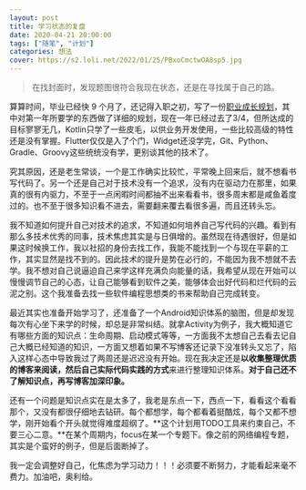 ```yaml
---
layout: post
title: 学习状态的复盘
date: 2020-04-21 20:00:00
tags: ["随笔", "计划"]
categories: 想法
cover: https://s2.loli.net/2022/01/25/PBxoCmctwOA8sp5.jpg
---
```


> 在找封面时，发现题图很符合我现在状态，还是在寻找属于自己的路。

算算时间，毕业已经快 9 个月了，还记得入职之初，写了一份[职业成长规划](https://lixiaoyu.cc/2019/07/28/my-career-plan/)，其中对第一年所要学的东西做了详细的规划，现在一年已经过去了3/4，但所达成的目标寥寥无几，Kotlin只学了一些皮毛，以供业务开发使用，一些比较高级的特性还是没有掌握。Flutter仅仅是入了个门，Widget还没学完，Git、Python、Gradle、Groovy这些统统没有学，更别谈其他的技术了。

究其原因，还是老生常谈，一个是工作确实比较忙，平常晚上回来后，就不想看书写代码了。另一个还是自己对于技术没有一个追求，没有内在驱动力在那里，如果真的很有内驱力，不至于一点闲暇时间都抽不出来看看书，很多周末都是咸鱼着度过的。也不至于很多知识看不进去，需要翻来覆去看很多遍，而且还转头忘。

我不知道如何提升自己对技术的追求，不知道如何培养自己写代码的兴趣。看到有那么多技术优秀的同事，技术焦虑其实是与日俱增的。虽然现在待遇很好，但是如果这时候换工作，我以社招的身份去找工作，我能不能找到一个与现在平薪的工作，其实显然是找不到的。因此技术的提升是势在必行的，不能因为我不想就不去学。我不想对自己说逼迫自己来学这样充满负向能量的话，我希望从现在开始可以慢慢调节自己的心态，让自己能够看到软件之美，能够体会出好代码和烂代码的云泥之别。这个我准备去找一些软件编程思想类的书来帮助自己完成转变。

最近其实也准备开始学习了，还准备了一个Android知识体系的脑图，但是却发现每次有心坐下来学的时候，却总是非常纠结。就拿Activity为例子，我大概知道它有哪些方面的知识点：生命周期、启动模式等等，一方面我不太想自己去看去记自己大概已经知道的知识，一方面又想着如果不写博客还记录下没准转头又忘了，陷入这样心态中导致我过了两周还是迟迟没有开始。现在我决定还是**以收集整理优质的博客来阅读，然后自己实际代码实践的方式**来进行整理知识体系。**对于自己还不了解知识点，再写博客加深印象。**

还有一个问题是知识点实在是太多了，我老是东点一下，西点一下，看看这个看看那个，又没有都很仔细地去钻研。每个都想学，每个都看着挺酷炫，每个又都不想学，刚开始看个开头就觉得难度超纲了。**这个计划用TODO工具来约束自己，不要三心二意。**在某个周期内，focus在某一个专题下。像之前的网络编程专题，其实是个蛮好的例子，但是后面断掉了。

我一定会调整好自己，化焦虑为学习动力！！！必须要不断努力，才能看起来毫不费力。加油吧，奥利给。